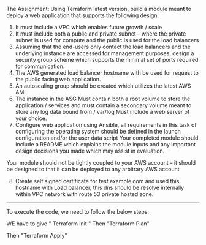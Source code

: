 The Assignment:
Using Terraform latest version, build a module meant to deploy a web application that supports the following design:

1. It must include a VPC which enables future growth / scale
2. It must include both a public and private subnet – where the private subnet is used for compute and the public is used for the load balancers
3. Assuming that the end-users only contact the load balancers and the underlying instance are accessed for management purposes, design a security group scheme which supports the minimal set of ports required for communication.
4. The AWS generated load balancer hostname with be used for request to the public facing web application.
5. An autoscaling group should be created which utilizes the latest AWS AMI
6. The instance in the ASG Must contain both a root volume to store the application / services and must contain a secondary volume meant to store any log data bound from / var/log
Must include a web server of your choice.
7. Configure web application using Ansible, all requirements in this task of configuring the operating system should be defined in the launch configuration and/or the user data script
Your completed module should include a README which explains the module inputs and any important design decisions you made which may assist in evaluation.

Your module should not be tightly coupled to your AWS account – it should be designed to that it can be deployed to any arbitrary AWS account

8. Create self signed certificate for test.example.com and used this hostname with Load balancer, this dns should be resolve internally within VPC network with route 53 private hosted zone.



---------------------------------------------------------------------------------------------------------------------------------------------------------------------------------

To execute the code, we need to follow the below steps:

WE have to give " Terraform init "
Then "Terraform Plan"

Then "Terraform Apply" 
